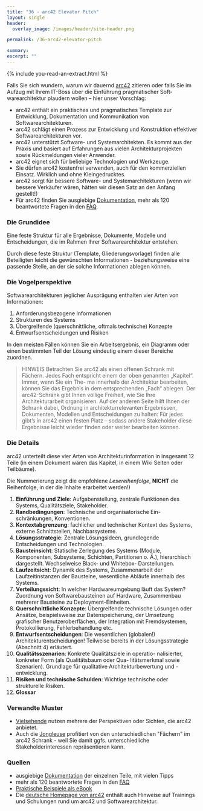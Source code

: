 ```yaml
---
title: "36 - arc42 Elevator Pitch"
layout: single
header:
  overlay_image: /images/header/site-header.png

permalink: /36-arc42-elevator-pitch  

summary:
excerpt: ""
---
```

{% include you-read-an-extract.html %}

Falls Sie sich wundern, warum wir dauernd [arc42](https://arc42.org) zitieren
oder falls Sie im Aufzug mit Ihrem IT-Boss über die Einführung pragmatischer Soft- warearchitektur plaudern wollen – hier unser Vorschlag:

* arc42 enthält ein praktisches und pragmatisches Template zur Entwicklung, Dokumentation und Kommunikation von Softwarearchitekturen.
* arc42 schlägt einen Prozess zur Entwicklung und Konstruktion effektiver Softwarearchitekturen vor.
* arc42 unterstützt Software- und Systemarchitekten. Es kommt aus der Praxis und basiert auf Erfahrungen aus vielen Architekturprojekten sowie Rückmeldungen vieler Anwender.
* arc42 eignet sich für beliebige Technologien und Werkzeuge.
* Sie dürfen arc42 kostenfrei verwenden, auch für den kommerziellen
Einsatz. Wirklich und ohne Kleingedrucktes.
* arc42 sorgt für bessere Software- und Systemarchitekturen (wenn wir bessere Verkäufer wären, hätten wir diesen Satz an den Anfang gestellt!)
* Für arc42 finden Sie ausgiebige [Dokumentation](https://docs.arc42.org), mehr als 120 beantwortete Fragen in den [FAQ](https://faq.arc42.org).

### Die Grundidee
Eine feste Struktur für alle Ergebnisse, Dokumente, Modelle und Entscheidungen, die im Rahmen Ihrer Softwarearchitektur entstehen.

Durch diese feste Struktur (Template, Gliederungsvorlage) finden alle Beteiligten leicht die gewünschten Informationen - beziehungsweise eine passende Stelle,
an der sie solche Informationen ablegen können.

### Die Vogelperspektive
Softwarearchitekturen jeglicher Ausprägung enthalten vier Arten von Informationen:
1. Anforderungsbezogene Informationen
2. Strukturen des Systems
3. Übergreifende (querschnittliche, oftmals technische) Konzepte
4. Entwurfsentscheidungen und Risiken

In den meisten Fällen können Sie ein Arbeitsergebnis, ein Diagramm oder einen bestimmten Teil der Lösung eindeutig einem dieser Bereiche zuordnen.

>HINWEIS
>Betrachten Sie arc42 als einen offenen Schrank mit Fächern. Jedes Fach entspricht einem der oben genannten „Kapitel“. Immer, wenn Sie ein The- ma innerhalb der Architektur bearbeiten, können Sie das Ergebnis in dem entsprechenden „Fach“ ablegen.
>Der arc42-Schrank gibt Ihnen völlige Freiheit, wie Sie Ihre Architekturarbeit organisieren.
>Auf der anderen Seite hilft Ihnen der Schrank dabei, Ordnung in architekturrelevanten Ergebnissen, Dokumenten, Modellen und Entscheidungen zu halten:
>Für jedes gibt’s in arc42 einen festen Platz – sodass andere
Stakeholder diese Ergebnisse leicht wieder finden oder weiter bearbeiten können.

### Die Details
arc42 unterteilt diese vier Arten von Architekturinformation in insgesamt 12
Teile (in einem Dokument wären das Kapitel, in einem Wiki Seiten oder Teilbäume).

Die Nummerierung zeigt die empfohlene _Lesereihenfolge_,  **NICHT** die
Reihenfolge, in der die Inhalte erarbeitet werden!)

1. **Einführung und Ziele**: Aufgabenstellung, zentrale Funktionen des Systems, Qualitätsziele, Stakeholder.
2. **Randbedingungen**: Technische und organisatorische Ein- schränkungen, Konventionen.
3. **Kontextabgrenzung**: fachlicher und technischer Kontext des Systems, externe Schnittstellen, Nachbarsysteme.
4. **Lösungsstrategie**: Zentrale Lösungsideen, grundlegende Entscheidungen und Technologien.
5. **Bausteinsicht**: Statische Zerlegung des Systems (Module, Komponenten, Subsysteme, Schichten, Partitionen o. Ä.), hierarchisch dargestellt. Wechselweise Black- und Whitebox- Darstellungen.
6. **Laufzeitsicht**: Dynamik des Systems, Zusammenarbeit der Laufzeitinstanzen der Bausteine, wesentliche Abläufe innerhalb des Systems.
7. **Verteilungssicht**: In welcher Hardwareumgebung läuft das System? Zuordnung von Softwarebausteinen auf Hardware, Zusammenbau mehrerer Bausteine zu Deployment-Einheiten.
8. **Querschnittliche Konzepte**: Übergreifende technische Lösungen oder Ansätze, beispielsweise zur Datenspeicherung, der Umsetzung grafischer Benutzeroberflächen, der Integration mit Fremdsystemen, Protokollierung, Fehlerbehandlung etc.
9. **Entwurfsentscheidungen**: Die wesentlichen (globalen!) Architekturentscheidungen!
Teilweise bereits in der Lösungsstrategie (Abschnitt 4) erläutert.
10. **Qualitätsszenarien**: Konkrete Qualitätsziele in operatio- nalisierter, konkreter Form (als Qualitätsbaum oder Qua- litätsmerkmal sowie Szenarien). Grundlage für qualitative Architekturbewertung und -entwicklung.
11. **Risiken und technische Schulden**: Wichtige technische oder strukturelle Risiken.
12. **Glossar**

### Verwandte Muster

* [Vielsehende](/03-vielsehende) nutzen mehrere der Perspektiven oder Sichten,
die arc42 anbietet.
* Auch die [Jongleuse](/11-jongleuse) profitiert von den unterschiedlichen "Fächern" im arc42 Schrank - weil Sie damit ggfs. unterschiedliche Stakeholderinteressen repräsentieren kann.

### Quellen
* ausgiebige [Dokumentation](https://docs.arc42.org) der einzelnen Teile, mit vielen Tipps
* mehr als 120 beantwortete Fragen in den [FAQ](https://faq.arc42.org)
* [Praktische Beispiele als eBook](http://leanpub.com/arc42byexample)
* Die [deutsche Homepage von arc42](https://arc42.de) enthält auch Hinweise auf Trainings und Schulungen rund um arc42 und Softwarearchitektur.
